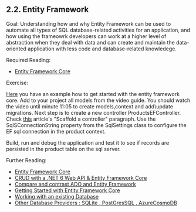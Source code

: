 ## 2.2. Entity Framework

Goal: 
Understanding how and why Entity Framework can be used to automate all types of SQL database-related activities for an application, and how using the frameowrk developers can work at a higher level of abstraction when they deal with data and can create and maintain the data-oriented application with less code and database-related knowledege.

Required Reading: 
 - [Entity Framework Core](https://www.entityframeworktutorial.net/efcore/entity-framework-core.aspx)

Exercise:

[Here](https://www.youtube.com/watch?v=SryQxUeChMc) you have an example how to get started with the entity framework core.
Add to your project all models from the video guide.
You should watch the video until minute 11:05 to create models,context and add\update migrations.
Next step is to create a new controller ProductsEFController.
Check [this](https://learn.microsoft.com/en-us/aspnet/core/tutorials/first-web-api?view=aspnetcore-7.0&tabs=visual-studio) article's "Scaffold a controller" paragraph.
Use the SqlSConnectionString property from the SqlSettings class to configure the EF sql connection in the product context.

Build, run and debug the application and test it to see if records are persisted in the product table on the sql server.

Further Reading:
* [Entity Framework Core](https://learn.microsoft.com/en-us/ef/core/)
* [CRUD with a .NET 6 Web API & Entity Framework Core](https://www.youtube.com/watch?v=Fbf_ua2t6v4)
* [Compare and contrast ADO and Entity Framework](https://blog.devart.com/ado-net-vs-entity-framework.html)
* [Getting Started with Entity Framework Core](https://www.youtube.com/watch?v=SryQxUeChMc)
* [Working with an existing Database](https://www.youtube.com/watch?v=DCYVfLT5_QI)
* [Other Database Providers : SQLite , PostGresSQL , AzureCosmoDB](https://www.youtube.com/watch?v=moRmKo3nrN4)